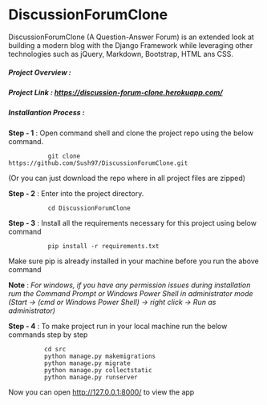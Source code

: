 

# DiscussionForumClone

DiscussionForumClone (A Question-Answer Forum) is an extended look at building a modern blog with the Django Framework while leveraging other technologies such as jQuery, Markdown, Bootstrap, HTML ans CSS.

##### Project Overview : 
                          
##### Project Link : https://discussion-forum-clone.herokuapp.com/


##### Installantion Process : 
**Step - 1** : Open command shell and clone the project repo using the below command.     
                 
               git clone https://github.com/Sush97/DiscussionForumClone.git
   (Or you can just download the repo where in all project files are zipped)
                
**Step - 2** : Enter into the project directory.
                
               cd DiscussionForumClone
                 
**Step - 3** : Install all the requirements necessary for this project using below command
                  
               pip install -r requirements.txt 
               
   Make sure pip is already installed in your machine before you run the above command
                  
   **Note** : _For windows, if you have any permission issues during installation rum the Command Prompt or Windows Power Shell in administrator mode (Start -> (cmd or Windows Power Shell) -> right click -> Run as administrator)_
                 
                 
**Step - 4** : To make project run in your local machine run the below commands step by step
              
              cd src
              python manage.py makemigrations
              python manage.py migrate
              python manage.py collectstatic
              python manage.py runserver
              
   Now you can open http://127.0.0.1:8000/ to view the app 
